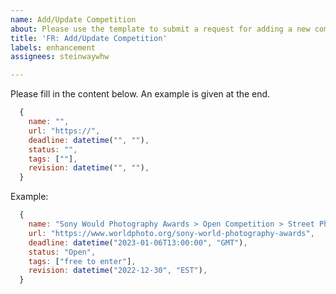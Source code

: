 ```yaml
---
name: Add/Update Competition
about: Please use the template to submit a request for adding a new competition.
title: 'FR: Add/Update Competition'
labels: enhancement
assignees: steinwaywhw

---
```


Please fill in the content below. An example is given at the end. 

```js
  {
    name: "",
    url: "https://",
    deadline: datetime("", ""),
    status: "",
    tags: [""],
    revision: datetime("", ""),
  }
```


Example: 

```js
  {
    name: "Sony Would Photography Awards > Open Competition > Street Photography",
    url: "https://www.worldphoto.org/sony-world-photography-awards",
    deadline: datetime("2023-01-06T13:00:00", "GMT"),
    status: "Open",
    tags: ["free to enter"],
    revision: datetime("2022-12-30", "EST"),
  }
```
